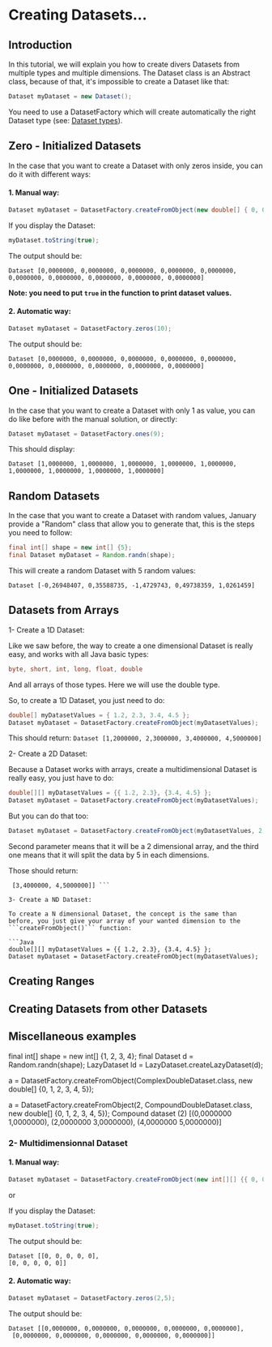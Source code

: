 # Creating Datasets...

## Introduction

In this tutorial, we will explain you how to create divers Datasets from multiple types and multiple dimensions.
The Dataset class is an Abstract class, because of that, it's impossible to create a Dataset like that:

```Java
Dataset myDataset = new Dataset();
```

You need to use a DatasetFactory which will create automatically the right Dataset type (see: [Dataset types](https://github.com/tracymiranda/january-docs/blob/master/userguide/dataset-types.md)).

## Zero - Initialized Datasets

In the case that you want to create a Dataset with only zeros inside, you can do it with different ways:

#### 1. Manual way:

```Java
Dataset myDataset = DatasetFactory.createFromObject(new double[] { 0, 0, 0, 0, 0, 0, 0, 0, 0, 0 });
```

If you display the Dataset:

```Java
myDataset.toString(true);
```

The output should be:

```
Dataset [0,0000000, 0,0000000, 0,0000000, 0,0000000, 0,0000000, 0,0000000, 0,0000000, 0,0000000, 0,0000000, 0,0000000]
```
 
**Note: you need to put ```true``` in the function to print dataset values.**



 #### 2. Automatic way:
 
```Java
Dataset myDataset = DatasetFactory.zeros(10);
```

The output should be:

```
Dataset [0,0000000, 0,0000000, 0,0000000, 0,0000000, 0,0000000, 0,0000000, 0,0000000, 0,0000000, 0,0000000, 0,0000000]
```


## One - Initialized Datasets

In the case that you want to create a Dataset with only 1 as value, you can do like before with the manual solution, or directly:

```Java
Dataset myDataset = DatasetFactory.ones(9);
```
This should display:

```
Dataset [1,0000000, 1,0000000, 1,0000000, 1,0000000, 1,0000000, 1,0000000, 1,0000000, 1,0000000, 1,0000000]
```

## Random Datasets

In the case that you want to create a Dataset with random values, January provide a "Random" class that allow you to generate that, this is the steps you need to follow:

```Java
final int[] shape = new int[] {5};
final Dataset myDataset = Random.randn(shape);
```

This will create a random Dataset with 5 random values:

```
Dataset [-0,26948407, 0,35588735, -1,4729743, 0,49738359, 1,0261459]
```

## Datasets from Arrays
1- Create a 1D Dataset:
 
Like we saw before, the way to create a one dimensional Dataset is really easy, and works with all Java basic types:
```Java
byte, short, int, long, float, double
```
And all arrays of those types. Here we will use the double type.
 
So, to create a 1D Dataset, you just need to do:

```Java
double[] myDatasetValues = { 1.2, 2.3, 3.4, 4.5 };
Dataset myDataset = DatasetFactory.createFromObject(myDatasetValues);
```

This should return: ``` Dataset [1,2000000, 2,3000000, 3,4000000, 4,5000000] ```
 
2- Create a 2D Dataset:
    
Because a Dataset works with arrays, create a multidimensional Dataset is really easy, you just have to do:

```Java
double[][] myDatasetValues = {{ 1.2, 2.3}, {3.4, 4.5} };
Dataset myDataset = DatasetFactory.createFromObject(myDatasetValues);
```

But you can do that too:

```Java
Dataset myDataset = DatasetFactory.createFromObject(myDatasetValues, 2, 2);
```

Second parameter means that it will be a 2 dimensional array, and the third one means that it will split the data by 5 in each dimensions.

Those should return: 
```Dataset [[1,2000000, 2,3000000],
 [3,4000000, 4,5000000]] ```
    
3- Create a ND Dataset:
    
To create a N dimensional Dataset, the concept is the same than before, you just give your array of your wanted dimension to the ```createFromObject()``` function:

```Java
double[][] myDatasetValues = {{ 1.2, 2.3}, {3.4, 4.5} };
Dataset myDataset = DatasetFactory.createFromObject(myDatasetValues);
```
 
## Creating Ranges

## Creating Datasets from other Datasets

## Miscellaneous examples


final int[] shape = new int[] {1, 2, 3, 4};
		final Dataset d = Random.randn(shape);
		LazyDataset ld = LazyDataset.createLazyDataset(d);
  
  a = DatasetFactory.createFromObject(ComplexDoubleDataset.class, new double[] {0, 1, 2, 3, 4, 5});
  
  a = DatasetFactory.createFromObject(2, CompoundDoubleDataset.class, new double[] {0, 1, 2, 3, 4, 5});
  Compound dataset (2) [(0,0000000 1,0000000), (2,0000000 3,0000000), (4,0000000 5,0000000)]
  
  
  
  
  
  
  
  
  
  
  
  
  
  
  
  
  ### 2- Multidimensionnal Dataset

 #### 1. Manual way:


```Java
Dataset myDataset = DatasetFactory.createFromObject(new int[][] {{ 0, 0, 0, 0, 0},{ 0, 0, 0, 0, 0 }});
```

or


If you display the Dataset:

```Java
myDataset.toString(true);
```

The output should be:

```
Dataset [[0, 0, 0, 0, 0],
[0, 0, 0, 0, 0]]
``` 
 
 
 
 #### 2. Automatic way:
```Java
Dataset myDataset = DatasetFactory.zeros(2,5);
```

The output should be:

```
Dataset [[0,0000000, 0,0000000, 0,0000000, 0,0000000, 0,0000000],
 [0,0000000, 0,0000000, 0,0000000, 0,0000000, 0,0000000]]
```
